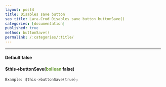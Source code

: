 ```yaml
---
layout: post4
title: Disables save button
seo_title: Lara-Crud Disables save button buttonSave()
categories: [documentation]
published: true
method: buttonSave()
permalink: /:categories/:title/
---
```


---

#### Default false

#### $this->buttonSave(<span style="color: #693">bollean</span> false)


`
Example:
$this->buttonSave(true);
`


